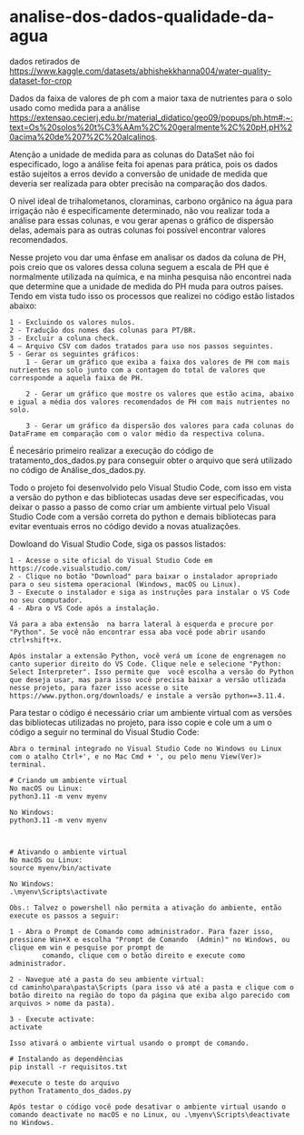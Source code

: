 # analise-dos-dados-qualidade-da-agua

dados retirados de https://www.kaggle.com/datasets/abhishekkhanna004/water-quality-dataset-for-crop

Dados da faixa de valores de ph com a maior taxa de nutrientes para o solo usado como medida para a análise
https://extensao.cecierj.edu.br/material_didatico/geo09/popups/ph.htm#:~:text=Os%20solos%20t%C3%AAm%2C%20geralmente%2C%20pH,pH%20acima%20de%207%2C%20alcalinos.

Atenção a unidade de medida para as colunas do DataSet não foi especificado, logo a análise feita foi apenas para prática, pois os dados estão sujeitos a erros devido a conversão de unidade de medida que deveria ser realizada para obter precisão na comparação dos dados.

O nível ideal de trihalometanos, cloraminas, carbono orgânico na água para irrigação não é especificamente determinado, não vou realizar toda a análise para essas colunas, e vou gerar apenas o gráfico de dispersão delas, ademais para as outras colunas foi possível encontrar valores recomendados.

Nesse projeto vou dar uma ênfase em analisar os dados da coluna de PH, pois creio que os valores dessa coluna seguem a escala de PH que é normalmente utilizada na química, e na minha pesquisa não encontrei nada que determine que a unidade de medida do PH muda para outros países. Tendo em vista tudo isso os processos que realizei no código estão listados abaixo:

    1 - Excluindo os valores nulos.
    2 - Tradução dos nomes das colunas para PT/BR.
    3 - Excluir a coluna check.
    4 – Arquivo CSV com dados tratados para uso nos passos seguintes.
    5 - Gerar os seguintes gráficos:
	    1 - Gerar um gráfico que exiba a faixa dos valores de PH com mais nutrientes no solo junto com a contagem do total de valores que corresponde a aquela faixa de PH.

	    2 - Gerar um gráfico que mostre os valores que estão acima, abaixo e igual a média dos valores recomendados de PH com mais nutrientes no solo.

	    3 - Gerar um gráfico da dispersão dos valores para cada colunas do DataFrame em comparação com o valor médio da respectiva coluna.
     
É necesário primeiro realizar a execução do código de tratamento_dos_dados.py para conseguir obter o arquivo que será utilizado no código de Análise_dos_dados.py.

Todo o projeto foi desenvolvido pelo Visual Studio Code, com isso em vista a versão do python e das bibliotecas usadas deve ser especificadas, vou deixar o passo a passo de como criar um ambiente virtual pelo Visual Studio Code com a versão correta do python e demais bibliotecas para evitar eventuais erros no código devido a novas atualizações.

Dowloand do Visual Studio Code, siga os passos listados:

    1 - Acesse o site oficial do Visual Studio Code em https://code.visualstudio.com/
    2 - Clique no botão "Download" para baixar o instalador apropriado para o seu sistema operacional (Windows, macOS ou Linux).
    3 - Execute o instalador e siga as instruções para instalar o VS Code no seu computador.
    4 - Abra o VS Code após a instalação.
  
    Vá para a aba extensão  na barra lateral à esquerda e procure por "Python". Se você não encontrar essa aba você pode abrir usando ctrl+shift+x.
  
    Após instalar a extensão Python, você verá um ícone de engrenagem no canto superior direito do VS Code. Clique nele e selecione "Python: Select Interpreter". Isso permite que 	você escolha a versão do Python que deseja usar, mas para isso você precisa baixar a versão utlizada nesse projeto, para fazer isso acesse o site https://www.python.org/downloads/ e instale a versão python==3.11.4.

Para testar o código é necessário criar um ambiente virtual com as versões das bibliotecas utilizadas no projeto, para isso copie e cole um a um o código a seguir no terminal do Visual Studio Code:

    Abra o terminal integrado no Visual Studio Code no Windows ou Linux com o atalho Ctrl+', e no Mac Cmd + ', ou pelo menu View(Ver)> terminal.
    
    # Criando um ambiente virtual
    No macOS ou Linux:
    python3.11 -m venv myenv
    
    No Windows:
    python3.11 -m venv myenv
    
    
    
    # Ativando o ambiente virtual
    No macOS ou Linux:
    source myenv/bin/activate
    
    No Windows:
    .\myenv\Scripts\activate
    
    Obs.: Talvez o powershell não permita a ativação do ambiente, então execute os passos a seguir:
    
    1 - Abra o Prompt de Comando como administrador. Para fazer isso, pressione Win+X e escolha "Prompt de Comando 	(Admin)" no Windows, ou clique em win e pesquise por prompt de 
            comando, clique com o botão direito e execute como administrador.
    
    2 - Navegue até a pasta do seu ambiente virtual:
    cd caminho\para\pasta\Scripts (para isso vá até a pasta e clique com o botão direito na região do topo da página que exiba algo parecido com arquivos > nome da pasta).
    
    3 - Execute activate:
    activate
    
    Isso ativará o ambiente virtual usando o prompt de comando.
    
    # Instalando as dependências
    pip install -r requisitos.txt
    
    #execute o teste do arquivo
    python Tratamento_dos_dados.py
    
    Após testar o código você pode desativar o ambiente virtual usando o comando deactivate no macOS e no Linux, ou .\myenv\Scripts\deactivate no Windows.  
